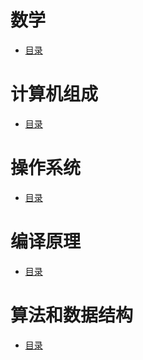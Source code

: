 # 数学
- <a href="math/math.md">目录</a>

# 计算机组成
- <a href="ComputerOrganization/ComputerOrganization.md">目录</a>

# 操作系统
- <a href="OperatingSystem/OperatingSystem.md">目录</a>

# 编译原理
- <a href="Compiler/Compiler.md">目录</a>

# 算法和数据结构
- <a href="Algorithm/ALGORITHM.md">目录</a>
